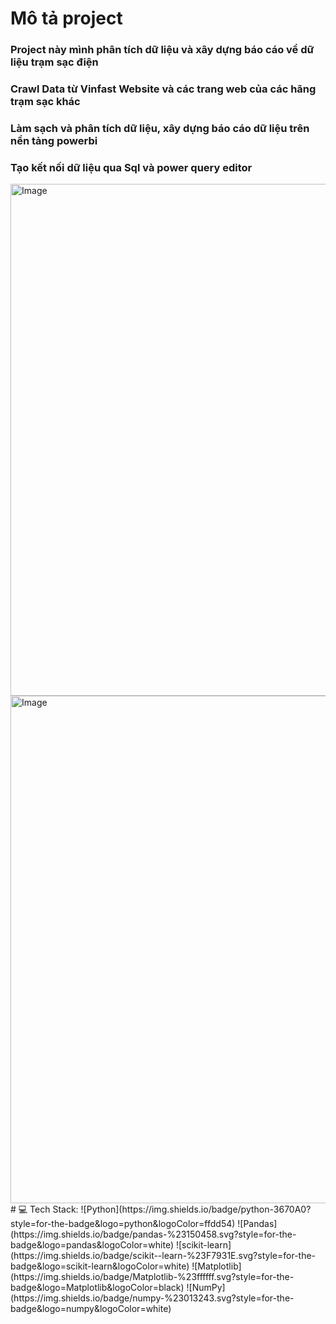 # Mô tả project
### Project này mình phân tích dữ liệu và xây dựng báo cáo về dữ liệu trạm sạc điện
### Crawl Data từ Vinfast Website và các trang web của các hãng trạm sạc khác
### Làm sạch và phân tích dữ liệu, xây dựng báo cáo dữ liệu trên nền tảng powerbi
### Tạo kết nối dữ liệu qua Sql và power query editor

<img width="1076" height="819" alt="Image" src="https://github.com/user-attachments/assets/4d873116-e551-4fe7-8163-dedc06ff4c80" />

<img width="1068" height="812" alt="Image" src="https://github.com/user-attachments/assets/6f7286b7-6d10-4b10-bc91-69bd3c07657e" />
# 💻 Tech Stack:
![Python](https://img.shields.io/badge/python-3670A0?style=for-the-badge&logo=python&logoColor=ffdd54) ![Pandas](https://img.shields.io/badge/pandas-%23150458.svg?style=for-the-badge&logo=pandas&logoColor=white) ![scikit-learn](https://img.shields.io/badge/scikit--learn-%23F7931E.svg?style=for-the-badge&logo=scikit-learn&logoColor=white) ![Matplotlib](https://img.shields.io/badge/Matplotlib-%23ffffff.svg?style=for-the-badge&logo=Matplotlib&logoColor=black) ![NumPy](https://img.shields.io/badge/numpy-%23013243.svg?style=for-the-badge&logo=numpy&logoColor=white)
